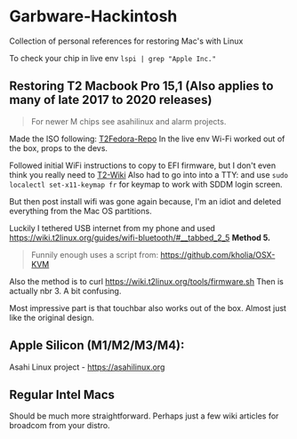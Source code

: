 # Garbware-Hackintosh
Collection of personal references for restoring Mac's with Linux

To check your chip in live env `lspi | grep "Apple Inc."`

## Restoring T2 Macbook Pro 15,1 (Also applies to many of late 2017 to 2020 releases) 

> For newer M chips see asahilinux and alarm projects.

Made the ISO following: [T2Fedora-Repo](https://github.com/t2linux/fedora-iso)
In the live env Wi-Fi worked out of the box, props to the devs. 

Followed initial WiFi instructions to copy to EFI firmware, but I don't even think you really need to [T2-Wiki](https://wiki.t2linux.org/guides/wifi-bluetooth/)
Also had to go into into a TTY: and use `sudo localectl set-x11-keymap fr` for keymap to work with SDDM login screen. 

But then post install wifi was gone again because, I'm an idiot and deleted everything from the Mac OS partitions.

Luckily I tethered USB internet from my phone and used https://wiki.t2linux.org/guides/wifi-bluetooth/#__tabbed_2_5 **Method 5.** 
> Funnily enough uses a script from: https://github.com/kholia/OSX-KVM

Also the method is to curl https://wiki.t2linux.org/tools/firmware.sh
Then is actually nbr 3. A bit confusing. 

Most impressive part is that touchbar also works out of the box. Almost just like the original design. 

## Apple Silicon (M1/M2/M3/M4):

Asahi Linux project - https://asahilinux.org

## Regular Intel Macs

Should be much more straightforward. Perhaps just a few wiki articles for broadcom from your distro.
